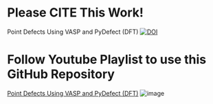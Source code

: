 # Please CITE This Work!
Point Defects Using VASP and PyDefect (DFT) [![DOI](https://zenodo.org/badge/DOI/10.5281/zenodo.15358398.svg)](https://doi.org/10.5281/zenodo.15358398)

# Follow Youtube Playlist to use this GitHub Repository
[Point Defects Using VASP and PyDefect (DFT)](https://www.youtube.com/playlist?list=PLSm7ZQMDqBcdkODXc4n9LvCrBzmgtRQpA)
![image](https://github.com/rayid-mojumder/GaN_Point_Defect_Investigation_with_DFT_VASP-PyDefect/assets/39030809/588d2b4a-6200-402a-b8f6-e7e1f82a55c2)
